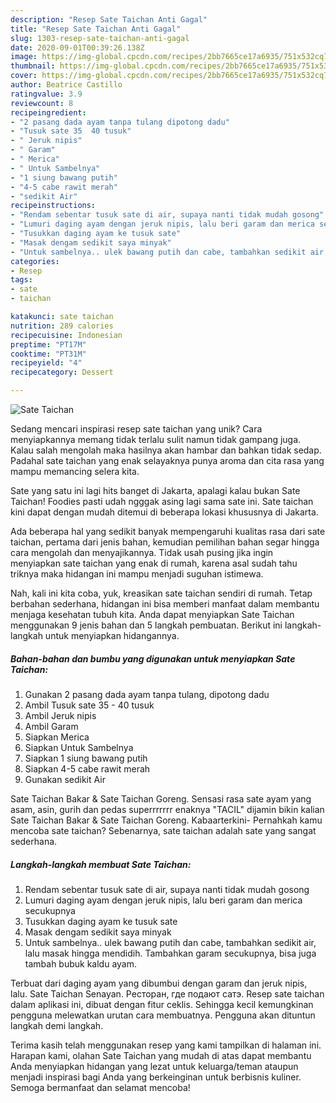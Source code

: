 ```yaml
---
description: "Resep Sate Taichan Anti Gagal"
title: "Resep Sate Taichan Anti Gagal"
slug: 1303-resep-sate-taichan-anti-gagal
date: 2020-09-01T00:39:26.138Z
image: https://img-global.cpcdn.com/recipes/2bb7665ce17a6935/751x532cq70/sate-taichan-foto-resep-utama.jpg
thumbnail: https://img-global.cpcdn.com/recipes/2bb7665ce17a6935/751x532cq70/sate-taichan-foto-resep-utama.jpg
cover: https://img-global.cpcdn.com/recipes/2bb7665ce17a6935/751x532cq70/sate-taichan-foto-resep-utama.jpg
author: Beatrice Castillo
ratingvalue: 3.9
reviewcount: 8
recipeingredient:
- "2 pasang dada ayam tanpa tulang dipotong dadu"
- "Tusuk sate 35  40 tusuk"
- " Jeruk nipis"
- " Garam"
- " Merica"
- " Untuk Sambelnya"
- "1 siung bawang putih"
- "4-5 cabe rawit merah"
- "sedikit Air"
recipeinstructions:
- "Rendam sebentar tusuk sate di air, supaya nanti tidak mudah gosong"
- "Lumuri daging ayam dengan jeruk nipis, lalu beri garam dan merica secukupnya"
- "Tusukkan daging ayam ke tusuk sate"
- "Masak dengam sedikit saya minyak"
- "Untuk sambelnya.. ulek bawang putih dan cabe, tambahkan sedikit air, lalu masak hingga mendidih. Tambahkan garam secukupnya, bisa juga tambah bubuk kaldu ayam."
categories:
- Resep
tags:
- sate
- taichan

katakunci: sate taichan 
nutrition: 289 calories
recipecuisine: Indonesian
preptime: "PT17M"
cooktime: "PT31M"
recipeyield: "4"
recipecategory: Dessert

---
```



![Sate Taichan](https://img-global.cpcdn.com/recipes/2bb7665ce17a6935/751x532cq70/sate-taichan-foto-resep-utama.jpg)

Sedang mencari inspirasi resep sate taichan yang unik? Cara menyiapkannya memang tidak terlalu sulit namun tidak gampang juga. Kalau salah mengolah maka hasilnya akan hambar dan bahkan tidak sedap. Padahal sate taichan yang enak selayaknya punya aroma dan cita rasa yang mampu memancing selera kita.

Sate yang satu ini lagi hits banget di Jakarta, apalagi kalau bukan Sate Taichan! Foodies pasti udah ngggak asing lagi sama sate ini. Sate taichan kini dapat dengan mudah ditemui di beberapa lokasi khususnya di Jakarta.

Ada beberapa hal yang sedikit banyak mempengaruhi kualitas rasa dari sate taichan, pertama dari jenis bahan, kemudian pemilihan bahan segar hingga cara mengolah dan menyajikannya. Tidak usah pusing jika ingin menyiapkan sate taichan yang enak di rumah, karena asal sudah tahu triknya maka hidangan ini mampu menjadi suguhan istimewa.


Nah, kali ini kita coba, yuk, kreasikan sate taichan sendiri di rumah. Tetap berbahan sederhana, hidangan ini bisa memberi manfaat dalam membantu menjaga kesehatan tubuh kita. Anda dapat menyiapkan Sate Taichan menggunakan 9 jenis bahan dan 5 langkah pembuatan. Berikut ini langkah-langkah untuk menyiapkan hidangannya.

<!--inarticleads1-->

##### Bahan-bahan dan bumbu yang digunakan untuk menyiapkan Sate Taichan:

1. Gunakan 2 pasang dada ayam tanpa tulang, dipotong dadu
1. Ambil Tusuk sate 35 - 40 tusuk
1. Ambil  Jeruk nipis
1. Ambil  Garam
1. Siapkan  Merica
1. Siapkan  Untuk Sambelnya
1. Siapkan 1 siung bawang putih
1. Siapkan 4-5 cabe rawit merah
1. Gunakan sedikit Air


Sate Taichan Bakar &amp; Sate Taichan Goreng. Sensasi rasa sate ayam yang asam, asin, gurih dan pedas superrrrrrr enaknya &#34;TACIL&#34; dijamin bikin kalian Sate Taichan Bakar &amp; Sate Taichan Goreng. Kabaarterkini- Pernahkah kamu mencoba sate taichan? Sebenarnya, sate taichan adalah sate yang sangat sederhana. 

<!--inarticleads2-->

##### Langkah-langkah membuat Sate Taichan:

1. Rendam sebentar tusuk sate di air, supaya nanti tidak mudah gosong
1. Lumuri daging ayam dengan jeruk nipis, lalu beri garam dan merica secukupnya
1. Tusukkan daging ayam ke tusuk sate
1. Masak dengam sedikit saya minyak
1. Untuk sambelnya.. ulek bawang putih dan cabe, tambahkan sedikit air, lalu masak hingga mendidih. Tambahkan garam secukupnya, bisa juga tambah bubuk kaldu ayam.


Terbuat dari daging ayam yang dibumbui dengan garam dan jeruk nipis, lalu. Sate Taichan Senayan. Ресторан, где подают сатэ. Resep sate taichan dalam aplikasi ini, dibuat dengan fitur ceklis. Sehingga kecil kemungkinan pengguna melewatkan urutan cara membuatnya. Pengguna akan dituntun langkah demi langkah. 

Terima kasih telah menggunakan resep yang kami tampilkan di halaman ini. Harapan kami, olahan Sate Taichan yang mudah di atas dapat membantu Anda menyiapkan hidangan yang lezat untuk keluarga/teman ataupun menjadi inspirasi bagi Anda yang berkeinginan untuk berbisnis kuliner. Semoga bermanfaat dan selamat mencoba!
